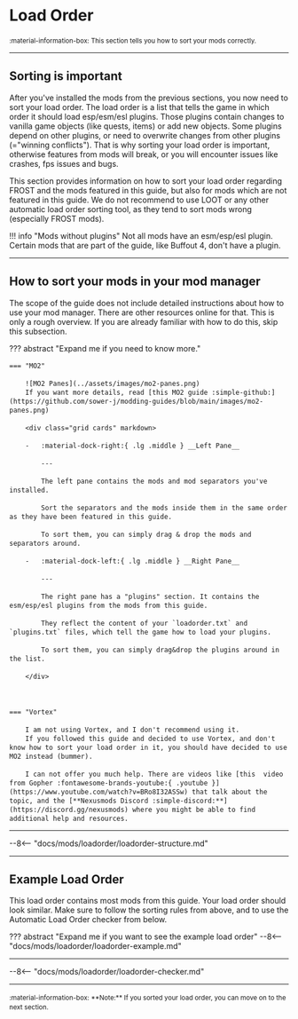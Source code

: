 # Load Order
<small>
:material-information-box:
This section tells you how to sort your mods correctly.
</small>

---
## Sorting is important

After you've installed the mods from the previous sections, you now need to sort your load order.
The load order is a list that tells the game in which order it should load esp/esm/esl plugins.
Those plugins contain changes to vanilla game objects (like quests, items) or add new objects.
Some plugins depend on other plugins, or need to overwrite changes from other plugins (="winning conflicts").
That is why sorting your load order is important, otherwise features from mods will break, or you will encounter issues like crashes, fps issues and bugs. 

This section provides information on how to sort your load order regarding FROST and the mods featured in this guide, but also for mods which are not featured in this guide. We do not recommend to use LOOT or any other automatic load order sorting tool, as they tend to sort mods wrong (especially FROST mods).

!!! info "Mods without plugins"
    Not all mods have an esm/esp/esl plugin. Certain mods that are part of the guide, like Buffout 4, don't have a plugin.

---
## How to sort your mods in your mod manager
The scope of the guide does not include detailed instructions about how to use your mod manager.
There are other resources online for that.
This is only a rough overview.
If you are already familiar with how to do this, skip this subsection.

??? abstract "Expand me if you need to know more." 


    === "MO2"

        ![MO2 Panes](../assets/images/mo2-panes.png)
        If you want more details, read [this MO2 guide :simple-github:](https://github.com/sower-j/modding-guides/blob/main/images/mo2-panes.png)

        <div class="grid cards" markdown>

        -   :material-dock-right:{ .lg .middle } __Left Pane__

            ---

            The left pane contains the mods and mod separators you've installed.

            Sort the separators and the mods inside them in the same order as they have been featured in this guide.

            To sort them, you can simply drag & drop the mods and separators around.

        -   :material-dock-left:{ .lg .middle } __Right Pane__

            ---
            
            The right pane has a "plugins" section. It contains the esm/esp/esl plugins from the mods from this guide.

            They reflect the content of your `loadorder.txt` and `plugins.txt` files, which tell the game how to load your plugins.

            To sort them, you can simply drag&drop the plugins around in the list.

        </div>


        
    === "Vortex"
        
        I am not using Vortex, and I don't recommend using it. 
        If you followed this guide and decided to use Vortex, and don't know how to sort your load order in it, you should have decided to use MO2 instead (bummer).

        I can not offer you much help. There are videos like [this  video from Gopher :fontawesome-brands-youtube:{ .youtube }](https://www.youtube.com/watch?v=BRo8I32ASSw) that talk about the topic, and the [**Nexusmods Discord :simple-discord:**](https://discord.gg/nexusmods) where you might be able to find additional help and resources.

---
--8<-- "docs/mods/loadorder/loadorder-structure.md"


---
## Example Load Order
This load order contains most mods from this guide.
Your load order should look similar.
Make sure to follow the sorting rules from above, and to use the Automatic Load Order checker from below.

??? abstract "Expand me if you want to see the example load order" 
    --8<-- "docs/mods/loadorder/loadorder-example.md"

---
--8<-- "docs/mods/loadorder/loadorder-checker.md"

---
<small>
:material-information-box:
**Note:** If you sorted your load order, you can move on to the next section.
</small>